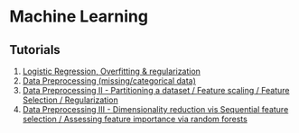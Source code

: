 Machine Learning
================================

Tutorials
---------

1. [Logistic Regression, Overfitting & regularization](http://www.bogotobogo.com/python/scikit-learn/scikit-learn_logistic_regression.php) 
2. [Data Preprocessing (missing/categorical data)](http://www.bogotobogo.com/python/scikit-learn/scikit_machine_learning_Data_Preprocessing-Missing-Data-Categorical-Data.php) 
3. [Data Preprocessing II - Partitioning a dataset / Feature scaling / Feature Selection / Regularization](http://www.bogotobogo.com/python/scikit-learn/scikit_machine_learning_Data_Preprocessing-II-Datasets-Partitioning-Feature-scaling-Feature-Selection-Regularization.php) 
4. [Data Preprocessing III - Dimensionality reduction vis Sequential feature selection / Assessing feature importance via random forests](http://www.bogotobogo.com/python/scikit-learn/scikit_machine_learning_Data_Preprocessing-III-Dimensionality-reduction-via-Sequential-feature-selection-Assessing-feature-importance-via-random-forests.php) 
